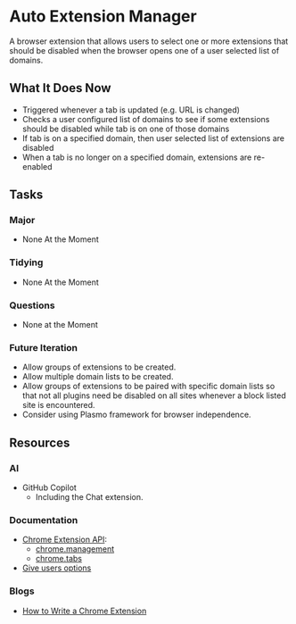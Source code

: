 # Auto Extension Manager

A browser extension that allows users to select one or more extensions that should 
be disabled when the browser opens one of a user selected list of domains.

## What It Does Now
- Triggered whenever a tab is updated (e.g. URL is changed)
- Checks a user configured list of domains to see if some extensions should be 
  disabled while tab is on one of those domains
- If tab is on a specified domain, then user selected list of extensions are disabled
- When a tab is no longer on a specified domain, extensions are re-enabled

## Tasks

### Major
- None At the Moment

### Tidying
- None At the Moment

### Questions
- None at the Moment

### Future Iteration
- Allow groups of extensions to be created.
- Allow multiple domain lists to be created.
- Allow groups of extensions to be paired with specific domain lists so that not all plugins need be disabled on all sites whenever a block listed site is encountered.
- Consider using Plasmo framework for browser independence.

## Resources

### AI
- GitHub Copilot
  - Including the Chat extension.

### Documentation
- [Chrome Extension API](https://developer.chrome.com/docs/extensions/reference/):
    - [chrome.management](https://developer.chrome.com/docs/extensions/reference/management/)
    - [chrome.tabs](https://developer.chrome.com/docs/extensions/reference/tabs/)
- [Give users options](https://developer.chrome.com/docs/extensions/mv3/options/)

### Blogs
- [How to Write a Chrome Extension](https://nrogap.medium.com/how-to-write-a-chrome-extension-b81218954c7c)
